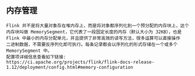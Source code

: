 ## 内存管理

    Flink 并不是将大量对象存在堆内存上，而是将对象都序列化到一个预分配的内存块上，这个内存块叫做 MemorySegment，它代表了一段固定长度的内存（默认大小为 32KB），也是 Flink 中最小的内存分配单元，并且提供了非常高效的读写方法，很多运算可以直接操作
    二进制数据，不需要反序列化即可执行。每条记录都会以序列化的形式存储在一个或多个MemorySegment 中。
    配置项详细信息查看如下链接:
    https://ci.apache.org/projects/flink/flink-docs-release-1.12/deployment/config.html#memory-configuration
    